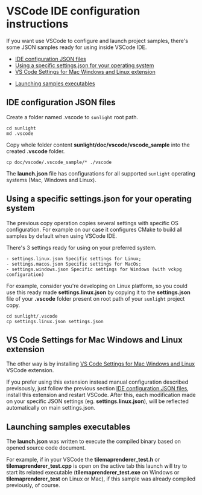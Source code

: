 # VSCode IDE configuration instructions

If you want use VSCode to configure and launch project samples, there's some JSON samples ready for using inside VSCode IDE.

* [IDE configuration JSON files](#ide)
* [Using a specific settings.json for your operating system](#using)
* [VS Code Settings for Mac Windows and Linux extension](#VS)
- [Launching samples executables](#launching)


## IDE configuration JSON files

Create a folder named .vscode to `sunlight` root path. 

```shell
cd sunlight
md .vscode
```

Copy whole folder content **sunlight/doc/vscode/vscode_sample** into the created **.vscode** folder.


```shell
cp doc/vscode/.vscode_sample/* ./vscode
```

The **launch.json** file has configurations for all supported `sunlight` operating systems (Mac, Windows and Linux).

## Using a specific settings.json for your operating system

The previous copy operation copies several settings with specific OS configuration. For example on our case it configures CMake to build all samples by default when using VSCode IDE.

There's 3 settings ready for using on your preferred system.

    - settings.linux.json Specific settings for Linux;
    - settings.macos.json Specific settings for MacOs;
    - settings.windows.json Specific settings for Windows (with vckpg configuration)

For example, consider you're developing on Linux platform, so you could use this ready made **settings.linux.json** by copying it to the **settings.json** file of your **.vscode** folder present on root path of your `sunlight` project copy.

```shell
cd sunlight/.vscode
cp settings.linux.json settings.json
```

## VS Code Settings for Mac Windows and Linux extension

The other way is by installing [VS Code Settings for Mac Windows and Linux](https://marketplace.visualstudio.com/items?itemName=franmastromarino.vs-code-settings-os) VSCode extension.

If you prefer using this extension instead manual configuration described previsously, just follow the previous section [IDE configuration JSON files](#ide), install this extension and restart VSCode.
After this, each modification made on your specific JSON settings (eg. **settings.linux.json**), will be reflected automatically on main settings.json.  


## Launching samples executables

The **launch.json** was written to execute the compiled binary based on opened source code document.

For example, if in your VSCode the **tilemaprenderer_test.h** or **tilemaprenderer_test.cpp** is open on the active tab this launch will try to start its related executable (**tilemaprenderer_test.exe** on Windows or **tilemaprenderer_test** on Linux or Mac), if this sample was already compiled previously, of course.
